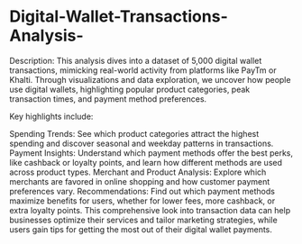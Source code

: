# Digital-Wallet-Transactions-Analysis-
Description:
This analysis dives into a dataset of 5,000 digital wallet transactions, mimicking real-world activity from platforms like PayTm or Khalti. Through visualizations and data exploration, we uncover how people use digital wallets, highlighting popular product categories, peak transaction times, and payment method preferences.

Key highlights include:

Spending Trends: See which product categories attract the highest spending and discover seasonal and weekday patterns in transactions.
Payment Insights: Understand which payment methods offer the best perks, like cashback or loyalty points, and learn how different methods are used across product types.
Merchant and Product Analysis: Explore which merchants are favored in online shopping and how customer payment preferences vary.
Recommendations: Find out which payment methods maximize benefits for users, whether for lower fees, more cashback, or extra loyalty points.
This comprehensive look into transaction data can help businesses optimize their services and tailor marketing strategies, while users gain tips for getting the most out of their digital wallet payments.
